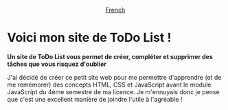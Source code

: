 <p align="center">
    <a href="README_fr.md">French</a>
</p>

# Voici mon site de ToDo List !

**Un site de ToDo List vous permet de créer, compléter et supprimer des tâches que vous risquez d'oublier**

J'ai décidé de créer ce petit site web pour me permettre d'apprendre (et de me remémorer) des concepts HTML,
CSS et JavaScript avant le module JavaScript du 4ème semestre de ma licence.
Je m'ennuyais donc je pense que c'est une excellent manière de joindre l'utile à l'agréable !
